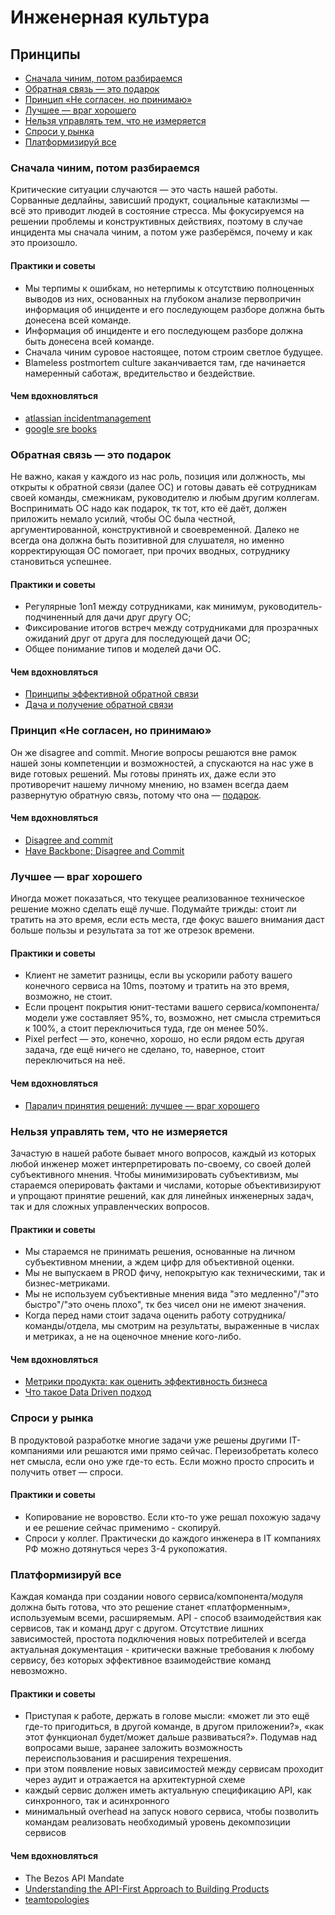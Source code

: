 # Инженерная культура

## Принципы

- [Сначала чиним, потом разбираемся](https://github.com/arxell/arxell/blob/main/playbook/engineering_culture_v2.md#%D0%BE%D0%B1%D1%80%D0%B0%D1%82%D0%BD%D0%B0%D1%8F-%D1%81%D0%B2%D1%8F%D0%B7%D1%8C--%D1%8D%D1%82%D0%BE-%D0%BF%D0%BE%D0%B4%D0%B0%D1%80%D0%BE%D0%BA)
- [Обратная связь — это подарок](https://github.com/arxell/arxell/blob/main/playbook/engineering_culture_v2.md#%D0%BE%D0%B1%D1%80%D0%B0%D1%82%D0%BD%D0%B0%D1%8F-%D1%81%D0%B2%D1%8F%D0%B7%D1%8C--%D1%8D%D1%82%D0%BE-%D0%BF%D0%BE%D0%B4%D0%B0%D1%80%D0%BE%D0%BA)
- [Принцип «Не согласен, но принимаю»](https://github.com/arxell/arxell/blob/main/playbook/engineering_culture_v2.md#%D0%BF%D1%80%D0%B8%D0%BD%D1%86%D0%B8%D0%BF-%D0%BD%D0%B5-%D1%81%D0%BE%D0%B3%D0%BB%D0%B0%D1%81%D0%B5%D0%BD-%D0%BD%D0%BE-%D0%BF%D1%80%D0%B8%D0%BD%D0%B8%D0%BC%D0%B0%D1%8E)
- [Лучшее — враг хорошего]([https://github.com/arxell/arxell/blob/main/playbook/engineering_culture_v2.md#%D0%B8%D0%B4%D0%B5%D0%B0%D0%BB%D1%8C%D0%BD%D0%BE%D0%B5--%D0%B2%D1%80%D0%B0%D0%B3-%D1%85%D0%BE%D1%80%D0%BE%D1%88%D0%B5%D0%B3%D0%BE](https://github.com/arxell/arxell/blob/main/playbook/engineering_culture_v2.md#%D0%BB%D1%83%D1%87%D1%88%D0%B5%D0%B5--%D0%B2%D1%80%D0%B0%D0%B3-%D1%85%D0%BE%D1%80%D0%BE%D1%88%D0%B5%D0%B3%D0%BE))
- [Нельзя управлять тем, что не измеряется](https://github.com/arxell/arxell/blob/main/playbook/engineering_culture_v2.md#%D0%BD%D0%B5%D0%BB%D1%8C%D0%B7%D1%8F-%D1%83%D0%BF%D1%80%D0%B0%D0%B2%D0%BB%D1%8F%D1%82%D1%8C-%D1%82%D0%B5%D0%BC-%D1%87%D1%82%D0%BE-%D0%BD%D0%B5-%D0%B8%D0%B7%D0%BC%D0%B5%D1%80%D1%8F%D0%B5%D1%82%D1%81%D1%8F)
- [Спроси у рынка](https://github.com/arxell/arxell/blob/main/playbook/engineering_culture_v2.md#%D1%81%D0%BF%D1%80%D0%BE%D1%81%D0%B8-%D1%83-%D1%80%D1%8B%D0%BD%D0%BA%D0%B0)
- [Платформизируй все](https://github.com/arxell/arxell/blob/main/playbook/engineering_culture_v2.md#%D0%BF%D0%BB%D0%B0%D1%82%D1%84%D0%BE%D1%80%D0%BC%D0%B8%D0%B7%D0%B8%D1%80%D1%83%D0%B9-%D0%B2%D1%81%D0%B5)

### Сначала чиним, потом разбираемся

Критические ситуации случаются — это часть нашей работы. Сорванные дедлайны, зависший продукт, социальные катаклизмы — всё это приводит людей в состояние стресса. Мы фокусируемся на решении проблемы и конструктивных действиях, поэтому в случае инцидента мы сначала чиним, а потом уже разберёмся, почему и как это произошло.

#### Практики и советы

- Мы терпимы к ошибкам, но нетерпимы к отсутствию полноценных выводов из них, основанных на глубоком анализе первопричин
информация об инциденте и его последующем разборе должна быть донесена всей команде.
- Информация об инциденте и его последующем разборе должна быть донесена всей команде.
- Cначала чиним суровое настоящее, потом строим светлое будущее.
- Blameless postmortem culture заканчивается там, где начинается намеренный саботаж, вредительство и бездействие.

#### Чем вдохновляться

- [atlassian incidentmanagement](https://www.atlassian.com/incident-management)
- [google sre books](https://sre.google/books/)


### Обратная связь — это подарок

Не важно, какая у каждого из нас роль, позиция или должность, мы открыты к обратной связи (далее ОС) и готовы давать её сотрудникам своей команды, смежникам, руководителю и любым другим коллегам. Воспринимать ОС надо как подарок, тк тот, кто её даёт, должен приложить немало усилий, чтобы ОС была честной, аргументированной, конструктивной и своевременной. Далеко не всегда она должна быть позитивной для слушателя, но именно корректирующая ОС помогает, при прочих вводных, сотруднику становиться успешнее.

#### Практики и советы

- Регулярные 1on1 между сотрудниками, как минимум, руководитель-подчиненный для дачи друг другу ОС;  
- Фиксирование итогов встреч между сотрудниками для прозрачных ожиданий друг от друга для последующей дачи ОС;  
- Общее понимание типов и моделей дачи ОС.

#### Чем вдохновляться

- [Принципы эффективной обратной связи](https://practicum.yandex.ru/blog/kak-davat-i-prinimat-obratnuyu-svyaz/#principy)
- [Дача и получение обратной связи](https://tlroadmap.io/self-skills/communications/feedback.html)

### Принцип «Не согласен, но принимаю»

Он же disagree and commit. Многие вопросы решаются вне рамок нашей зоны компетенции и возможностей, а спускаются на нас уже в виде готовых решений. Мы готовы принять их, даже если это противоречит нашему личному мнению, но взамен всегда даем развернутую обратную связь, потому что она — [подарок](https://github.com/arxell/arxell/blob/main/playbook/engineering_culture_v2.md#%D0%BE%D0%B1%D1%80%D0%B0%D1%82%D0%BD%D0%B0%D1%8F-%D1%81%D0%B2%D1%8F%D0%B7%D1%8C--%D1%8D%D1%82%D0%BE-%D0%BF%D0%BE%D0%B4%D0%B0%D1%80%D0%BE%D0%BA).

#### Чем вдохновляться

- [Disagree and commit](https://en.wikipedia.org/wiki/Disagree_and_commit)
- [Have Backbone; Disagree and Commit](https://www.youtube.com/watch?v=BtjBkf8qDW4)

### Лучшее — враг хорошего

Иногда может показаться, что текущее реализованное техническое решение можно сделать ещё лучше. Подумайте трижды: стоит ли тратить на это время, если есть места, где фокус вашего внимания даст больше пользы и результата за тот же отрезок времени.  

#### Практики и советы

- Клиент не заметит разницы, если вы ускорили работу вашего конечного сервиса на 10ms, поэтому и тратить на это время, возможно, не стоит.
- Если процент покрытия юнит-тестами вашего сервиса/компонента/модели уже составляет 95%, то, возможно, нет смысла стремиться к 100%, а стоит переключиться туда, где он менее 50%.
- Pixel perfect — это, конечно, хорошо, но если рядом есть другая задача, где ещё ничего не сделано, то, наверное, стоит переключиться на неё.

#### Чем вдохновляться

- [Паралич принятия решений: лучшее — враг хорошего](https://habr.com/ru/articles/887454/)

### Нельзя управлять тем, что не измеряется

Зачастую в нашей работе бывает много вопросов, каждый из которых любой инженер может интерпретировать по-своему, со своей долей субъективного мнения. Чтобы минимизировать субъективизм, мы стараемся оперировать фактами и числами, которые объективизируют и упрощают принятие решений, как для линейных инженерных задач, так и для сложных управленческих вопросов.

#### Практики и советы

- Мы стараемся не принимать решения, основанные на личном субъективном мнении, а ждем цифр для объективной оценки.  
- Мы не выпускаем в PROD фичу, непокрытую как техническими, так и бизнес-метриками.  
- Мы не используем субъективные мнения вида "это медленно"/"это быстро"/"это очень плохо", тк без чисел они не имеют значения.  
- Когда перед нами стоит задача оценить работу сотрудника/команды/отдела, мы смотрим на результаты, выраженные в числах и метриках, а не на оценочное мнение кого-либо.

#### Чем вдохновляться

- [Метрики продукта: как оценить эффективность бизнеса](https://practicum.yandex.ru/blog/chto-takoe-produktovye-metriki-i-kakimi-oni-byvayut/)
- [Что такое Data Driven подход](https://habr.com/ru/articles/856920/)

### Спроси у рынка

В продуктовой разработке многие задачи уже решены другими IT-компаниями или решаются ими прямо сейчас. Переизобретать колесо нет смысла, если оно уже где-то есть. Если можно просто спросить и получить ответ — спроси.

#### Практики и советы

- Копирование не воровство. Если кто-то уже решал похожую задачу и ее решение сейчас применимо - скопируй. 
- Спроси у коллег. Практически до каждого инженера в IT компаниях РФ можно дотянуться через 3-4 рукопожатия.
 

### Платформизируй все

Каждая команда при создании нового сервиса/компонента/модуля должна быть готова, что это решение станет «платформенным», используемым всеми, расширяемым. API - способ взаимодействия как сервисов, так и команд друг с другом. Отсутствие лишних зависимостей, простота подключения новых потребителей и всегда актуальная документация - критически важные требования к любому сервису, без которых эффективное взаимодействие команд невозможно.

#### Практики и советы

- Приступая к работе, держать в голове мысли: «может ли это ещё где-то пригодиться, в другой команде, в другом приложении?», «как этот функционал будет/может дальше развиваться?». Подумав над вопросами выше, заранее заложить возможность переиспользования и расширения техрешения.
- при этом появление новых зависимостей между сервисам проходит через аудит и отражается на архитектурной схеме
- каждый сервис должен иметь актуальную спецификацию API, как синхронного, так и асинхронного
- минимальный overhead на запуск нового сервиса, чтобы позволить командам реализовать необходимый уровень декомпозиции сервисов

#### Чем вдохновляться

- The Bezos API Mandate
- [Understanding  the API-First Approach to Building Products](https://swagger.io/resources/articles/adopting-an-api-first-approach/)
- [teamtopologies](https://teamtopologies.com/key-concepts)
